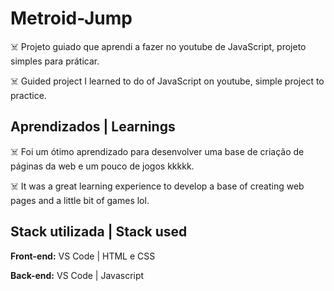 # Metroid-Jump
☠️ Projeto guiado que aprendi a fazer no youtube de JavaScript, projeto simples para práticar.

☠️ Guided project I learned to do of JavaScript on youtube, simple project to practice.

## Aprendizados | Learnings
☠️ Foi um ótimo aprendizado para desenvolver uma base de criação de páginas da web e um pouco de jogos kkkkk.

☠️ It was a great learning experience to develop a base of creating web pages and a little bit of games lol.

## Stack utilizada | Stack used
**Front-end:** VS Code | HTML e CSS

**Back-end:** VS Code | Javascript
